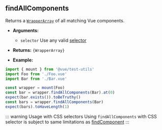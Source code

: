 ## findAllComponents

Returns a [`WrapperArray`](../wrapper-array/) of all matching Vue components.

- **Arguments:**

  - `selector` Use any valid [selector](../selectors.md)

- **Returns:** `{WrapperArray}`

- **Example:**

```js
import { mount } from '@vue/test-utils'
import Foo from './Foo.vue'
import Bar from './Bar.vue'

const wrapper = mount(Foo)
const bar = wrapper.findAllComponents(Bar).at(0)
expect(bar.exists()).toBeTruthy()
const bars = wrapper.findAllComponents(Bar)
expect(bars).toHaveLength(1)
```

::: warning Usage with CSS selectors
Using `findAllComponents` with CSS selector is subject to same limitations as [findComponent](./findComponent.md)
:::
